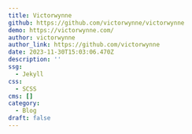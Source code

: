 ```yaml
---
title: Victorwynne
github: https://github.com/victorwynne/victorwynne
demo: https://victorwynne.com/
author: victorwynne
author_link: https://github.com/victorwynne
date: 2023-11-30T15:03:06.470Z
description: ''
ssg:
  - Jekyll
css:
  - SCSS
cms: []
category:
  - Blog
draft: false
---
```

